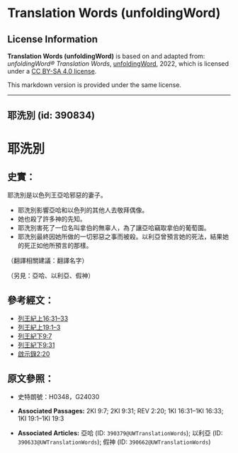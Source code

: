 # Translation Words (unfoldingWord)

## License Information

**Translation Words (unfoldingWord)** is based on and adapted from: _unfoldingWord® Translation Words_, [unfoldingWord](https://unfoldingword.org/utw), 2022, which is licensed under a [CC BY-SA 4.0 license](https://creativecommons.org/licenses/by-sa/4.0/legalcode.en).

This markdown version is provided under the same license.



--------------------------------

## 耶洗別 (id: 390834)

耶洗別
===

史實：
---

耶洗別是以色列王亞哈邪惡的妻子。

* 耶洗別影響亞哈和以色列的其他人去敬拜偶像。
* 她也殺了許多神的先知。
* 耶洗別害死了一位名叫拿伯的無辜人，為了讓亞哈竊取拿伯的葡萄園。
* 耶洗別最終因她所做的一切邪惡之事而被殺。以利亞曾預言她的死法，結果她的死正如他所預言的那樣。

（翻譯相關建議：翻譯名字）

（另見：亞哈、以利亞、假神）

參考經文：
-----

* [列王紀上16:31–33](https://ref.ly/1Kgs16:31-1Kgs16:33)
* [列王紀上19:1–3](https://ref.ly/1Kgs19:1-1Kgs19:3)
* [列王紀下9:7](https://ref.ly/2Kgs9:7)
* [列王紀下9:31](https://ref.ly/2Kgs9:31)
* [啟示錄2:20](https://ref.ly/Rev2:20)

原文參照：
-----

* 史特朗號：H0348，G24030

* **Associated Passages:** 2KI 9:7; 2KI 9:31; REV 2:20; 1KI 16:31–1KI 16:33; 1KI 19:1–1KI 19:3
* **Associated Articles:** 亞哈 (ID: `390379@UWTranslationWords`); 以利亞 (ID: `390633@UWTranslationWords`); 假神 (ID: `390662@UWTranslationWords`)

